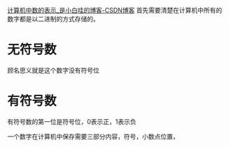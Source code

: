 [计算机中数的表示_是小白哇的博客-CSDN博客](https://blog.csdn.net/b_x_p/article/details/84350273)
首先需要清楚在计算机中所有的数字都是以二进制的方式存储的。
# 无符号数
顾名思义就是这个数字没有符号位
# 有符号数
有符号数的第一位是符号位，0表示正，1表示负

一个数字在计算机中保存需要三部分内容，符号，小数点位置，
